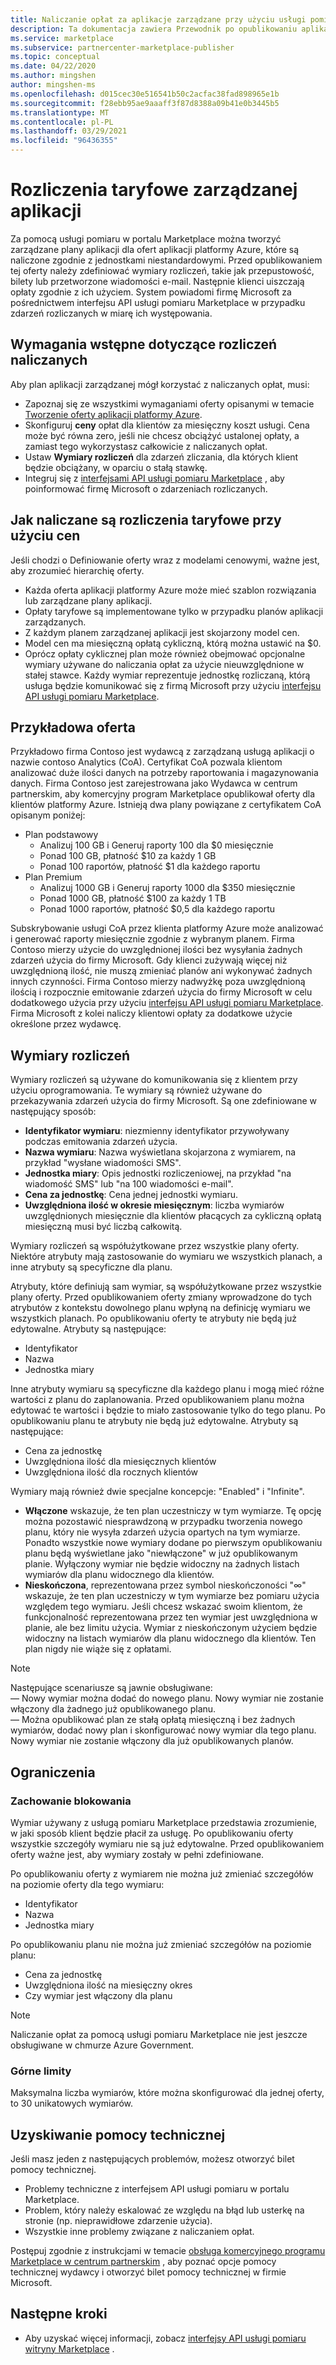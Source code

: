 ```yaml
---
title: Naliczanie opłat za aplikacje zarządzane przy użyciu usługi pomiaru Marketplace | Portal Azure Marketplace
description: Ta dokumentacja zawiera Przewodnik po opublikowaniu aplikacji platformy Azure przy użyciu elastycznych modeli rozliczeń.
ms.service: marketplace
ms.subservice: partnercenter-marketplace-publisher
ms.topic: conceptual
ms.date: 04/22/2020
ms.author: mingshen
author: mingshen-ms
ms.openlocfilehash: d015cec30e516541b50c2acfac38fad898965e1b
ms.sourcegitcommit: f28ebb95ae9aaaff3f87d8388a09b41e0b3445b5
ms.translationtype: MT
ms.contentlocale: pl-PL
ms.lasthandoff: 03/29/2021
ms.locfileid: "96436355"
---
```

# <a name="managed-application-metered-billing"></a>Rozliczenia taryfowe zarządzanej aplikacji 

Za pomocą usługi pomiaru w portalu Marketplace można tworzyć zarządzane plany aplikacji dla ofert aplikacji platformy Azure, które są naliczone zgodnie z jednostkami niestandardowymi. Przed opublikowaniem tej oferty należy zdefiniować wymiary rozliczeń, takie jak przepustowość, bilety lub przetworzone wiadomości e-mail. Następnie klienci uiszczają opłaty zgodnie z ich użyciem.  System powiadomi firmę Microsoft za pośrednictwem interfejsu API usługi pomiaru Marketplace w przypadku zdarzeń rozliczanych w miarę ich występowania.

## <a name="prerequisites-for-metered-billing"></a>Wymagania wstępne dotyczące rozliczeń naliczanych

Aby plan aplikacji zarządzanej mógł korzystać z naliczanych opłat, musi:

* Zapoznaj się ze wszystkimi wymaganiami oferty opisanymi w temacie [Tworzenie oferty aplikacji platformy Azure](../create-new-azure-apps-offer.md).
* Skonfiguruj **ceny** opłat dla klientów za miesięczny koszt usługi. Cena może być równa zero, jeśli nie chcesz obciążyć ustalonej opłaty, a zamiast tego wykorzystasz całkowicie z naliczanych opłat.
* Ustaw **Wymiary rozliczeń** dla zdarzeń zliczania, dla których klient będzie obciążany, w oparciu o stałą stawkę.
* Integruj się z [interfejsami API usługi pomiaru Marketplace](./marketplace-metering-service-apis.md) , aby poinformować firmę Microsoft o zdarzeniach rozliczanych.

## <a name="how-metered-billing-fits-in-with-pricing"></a>Jak naliczane są rozliczenia taryfowe przy użyciu cen

Jeśli chodzi o Definiowanie oferty wraz z modelami cenowymi, ważne jest, aby zrozumieć hierarchię oferty.

* Każda oferta aplikacji platformy Azure może mieć szablon rozwiązania lub zarządzane plany aplikacji.
* Opłaty taryfowe są implementowane tylko w przypadku planów aplikacji zarządzanych.
* Z każdym planem zarządzanej aplikacji jest skojarzony model cen. 
* Model cen ma miesięczną opłatą cykliczną, którą można ustawić na $0.
* Oprócz opłaty cyklicznej plan może również obejmować opcjonalne wymiary używane do naliczania opłat za użycie nieuwzględnione w stałej stawce. Każdy wymiar reprezentuje jednostkę rozliczaną, którą usługa będzie komunikować się z firmą Microsoft przy użyciu [interfejsu API usługi pomiaru Marketplace](marketplace-metering-service-apis.md).

## <a name="sample-offer"></a>Przykładowa oferta

Przykładowo firma Contoso jest wydawcą z zarządzaną usługą aplikacji o nazwie contoso Analytics (CoA). Certyfikat CoA pozwala klientom analizować duże ilości danych na potrzeby raportowania i magazynowania danych. Firma Contoso jest zarejestrowana jako Wydawca w centrum partnerskim, aby komercyjny program Marketplace opublikował oferty dla klientów platformy Azure. Istnieją dwa plany powiązane z certyfikatem CoA opisanym poniżej:

* Plan podstawowy
    * Analizuj 100 GB i Generuj raporty 100 dla $0 miesięcznie
    * Ponad 100 GB, płatność $10 za każdy 1 GB
    * Ponad 100 raportów, płatność $1 dla każdego raportu
* Plan Premium
    * Analizuj 1000 GB i Generuj raporty 1000 dla $350 miesięcznie
    * Ponad 1000 GB, płatność $100 za każdy 1 TB
    * Ponad 1000 raportów, płatność $0,5 dla każdego raportu

Subskrybowanie usługi CoA przez klienta platformy Azure może analizować i generować raporty miesięcznie zgodnie z wybranym planem. Firma Contoso mierzy użycie do uwzględnionej ilości bez wysyłania żadnych zdarzeń użycia do firmy Microsoft. Gdy klienci zużywają więcej niż uwzględnioną ilość, nie muszą zmieniać planów ani wykonywać żadnych innych czynności. Firma Contoso mierzy nadwyżkę poza uwzględnioną ilością i rozpocznie emitowanie zdarzeń użycia do firmy Microsoft w celu dodatkowego użycia przy użyciu [interfejsu API usługi pomiaru Marketplace](./marketplace-metering-service-apis.md). Firma Microsoft z kolei naliczy klientowi opłaty za dodatkowe użycie określone przez wydawcę.

## <a name="billing-dimensions"></a>Wymiary rozliczeń

Wymiary rozliczeń są używane do komunikowania się z klientem przy użyciu oprogramowania.  Te wymiary są również używane do przekazywania zdarzeń użycia do firmy Microsoft. Są one zdefiniowane w następujący sposób:

* **Identyfikator wymiaru**: niezmienny identyfikator przywoływany podczas emitowania zdarzeń użycia.
* **Nazwa wymiaru**: Nazwa wyświetlana skojarzona z wymiarem, na przykład "wysłane wiadomości SMS".
* **Jednostka miary**: Opis jednostki rozliczeniowej, na przykład "na wiadomość SMS" lub "na 100 wiadomości e-mail".
* **Cena za jednostkę**: Cena jednej jednostki wymiaru.
* **Uwzględniona ilość w okresie miesięcznym**: liczba wymiarów uwzględnionych miesięcznie dla klientów płacących za cykliczną opłatą miesięczną musi być liczbą całkowitą.

Wymiary rozliczeń są współużytkowane przez wszystkie plany oferty. Niektóre atrybuty mają zastosowanie do wymiaru we wszystkich planach, a inne atrybuty są specyficzne dla planu.

Atrybuty, które definiują sam wymiar, są współużytkowane przez wszystkie plany oferty. Przed opublikowaniem oferty zmiany wprowadzone do tych atrybutów z kontekstu dowolnego planu wpłyną na definicję wymiaru we wszystkich planach. Po opublikowaniu oferty te atrybuty nie będą już edytowalne. Atrybuty są następujące:

* Identyfikator
* Nazwa
* Jednostka miary

Inne atrybuty wymiaru są specyficzne dla każdego planu i mogą mieć różne wartości z planu do zaplanowania.  Przed opublikowaniem planu można edytować te wartości i będzie to miało zastosowanie tylko do tego planu. Po opublikowaniu planu te atrybuty nie będą już edytowalne. Atrybuty są następujące:

* Cena za jednostkę
* Uwzględniona ilość dla miesięcznych klientów 
* Uwzględniona ilość dla rocznych klientów 

Wymiary mają również dwie specjalne koncepcje: "Enabled" i "Infinite".

* **Włączone** wskazuje, że ten plan uczestniczy w tym wymiarze.  Tę opcję można pozostawić niesprawdzoną w przypadku tworzenia nowego planu, który nie wysyła zdarzeń użycia opartych na tym wymiarze. Ponadto wszystkie nowe wymiary dodane po pierwszym opublikowaniu planu będą wyświetlane jako "niewłączone" w już opublikowanym planie.  Wyłączony wymiar nie będzie widoczny na żadnych listach wymiarów dla planu widocznego dla klientów.
* **Nieskończona**, reprezentowana przez symbol nieskończoności "∞" wskazuje, że ten plan uczestniczy w tym wymiarze bez pomiaru użycia względem tego wymiaru. Jeśli chcesz wskazać swoim klientom, że funkcjonalność reprezentowana przez ten wymiar jest uwzględniona w planie, ale bez limitu użycia.  Wymiar z nieskończonym użyciem będzie widoczny na listach wymiarów dla planu widocznego dla klientów.  Ten plan nigdy nie wiąże się z opłatami.

>[!Note] 
>Następujące scenariusze są jawnie obsługiwane:  <br> — Nowy wymiar można dodać do nowego planu.  Nowy wymiar nie zostanie włączony dla żadnego już opublikowanego planu. <br> — Można opublikować plan ze stałą opłatą miesięczną i bez żadnych wymiarów, dodać nowy plan i skonfigurować nowy wymiar dla tego planu. Nowy wymiar nie zostanie włączony dla już opublikowanych planów.

## <a name="constraints"></a>Ograniczenia

### <a name="locking-behavior"></a>Zachowanie blokowania

Wymiar używany z usługą pomiaru Marketplace przedstawia zrozumienie, w jaki sposób klient będzie płacił za usługę.  Po opublikowaniu oferty wszystkie szczegóły wymiaru nie są już edytowalne.  Przed opublikowaniem oferty ważne jest, aby wymiary zostały w pełni zdefiniowane.

Po opublikowaniu oferty z wymiarem nie można już zmieniać szczegółów na poziomie oferty dla tego wymiaru:

* Identyfikator
* Nazwa
* Jednostka miary

Po opublikowaniu planu nie można już zmieniać szczegółów na poziomie planu:

* Cena za jednostkę
* Uwzględniona ilość na miesięczny okres
* Czy wymiar jest włączony dla planu

>[!Note]
>Naliczanie opłat za pomocą usługi pomiaru Marketplace nie jest jeszcze obsługiwane w chmurze Azure Government.

### <a name="upper-limits"></a>Górne limity

Maksymalna liczba wymiarów, które można skonfigurować dla jednej oferty, to 30 unikatowych wymiarów.

## <a name="get-support"></a>Uzyskiwanie pomocy technicznej

Jeśli masz jeden z następujących problemów, możesz otworzyć bilet pomocy technicznej.

* Problemy techniczne z interfejsem API usługi pomiaru w portalu Marketplace.
* Problem, który należy eskalować ze względu na błąd lub usterkę na stronie (np. nieprawidłowe zdarzenie użycia).
* Wszystkie inne problemy związane z naliczaniem opłat.

Postępuj zgodnie z instrukcjami w temacie [obsługa komercyjnego programu Marketplace w centrum partnerskim](../support.md) , aby poznać opcje pomocy technicznej wydawcy i otworzyć bilet pomocy technicznej w firmie Microsoft.

## <a name="next-steps"></a>Następne kroki

- Aby uzyskać więcej informacji, zobacz [interfejsy API usługi pomiaru witryny Marketplace](./marketplace-metering-service-apis.md) .
